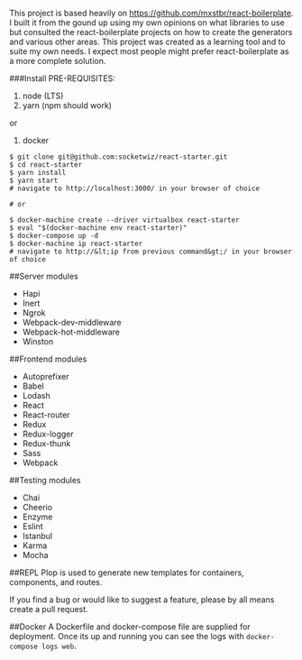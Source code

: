 This project is based heavily on https://github.com/mxstbr/react-boilerplate.
I built it from the gound up using my own opinions on what libraries to use but
consulted the react-boilerplate projects on how to create the generators and
various other areas.  This project was created as a learning tool and to suite
my own needs. I expect most people might prefer react-boilerplate as a more
complete solution.

###Install
PRE-REQUISITES:  
1) node (LTS)  
2) yarn (npm should work)  

or

1) docker
```
$ git clone git@github.com:socketwiz/react-starter.git
$ cd react-starter
$ yarn install
$ yarn start
# navigate to http://localhost:3000/ in your browser of choice

# or

$ docker-machine create --driver virtualbox react-starter
$ eval "$(docker-machine env react-starter)"
$ docker-compose up -d
$ docker-machine ip react-starter
# navigate to http://&lt;ip from previous command&gt;/ in your browser of choice
```

##Server modules
* Hapi 
* Inert
* Ngrok
* Webpack-dev-middleware
* Webpack-hot-middleware
* Winston

##Frontend modules
* Autoprefixer
* Babel
* Lodash
* React
* React-router
* Redux
* Redux-logger
* Redux-thunk
* Sass
* Webpack

##Testing modules
* Chai
* Cheerio
* Enzyme
* Eslint
* Istanbul
* Karma
* Mocha

##REPL
Plop is used to generate new templates for containers, components, and routes.  

If you find a bug or would like to suggest a feature, please by all means create a pull request.

##Docker
A Dockerfile and docker-compose file are supplied for deployment.  Once its up
and running you can see the logs with ```docker-compose logs web```.
